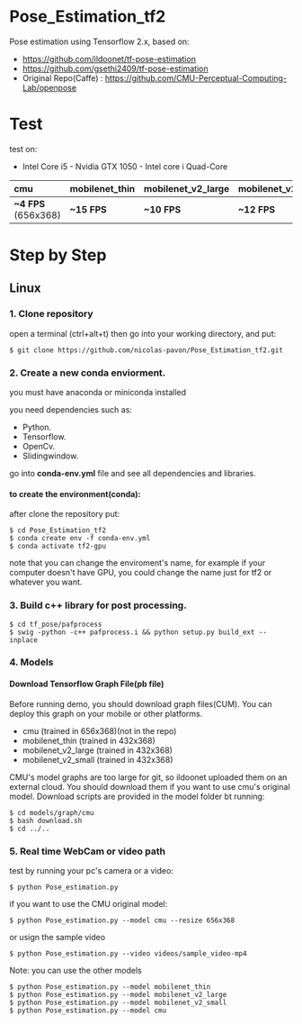 # Pose_Estimation_tf2
Pose estimation using Tensorflow 2.x, based on:
- https://github.com/ildoonet/tf-pose-estimation
- https://github.com/gsethi2409/tf-pose-estimation
- Original Repo(Caffe) : https://github.com/CMU-Perceptual-Computing-Lab/openpose

# Test 
test on:
- Intel Core i5 - Nvidia GTX 1050 - Intel core i Quad-Core

|cmu| mobilenet_thin | mobilenet_v2_large | mobilenet_v2_small |
|:-------|:---------|:--------------------|:----------------|
|**~4 FPS** (656x368)| **~15 FPS** | **~10 FPS** | **~12 FPS**|

# Step by Step 

## Linux

### 1. Clone repository

open a terminal (ctrl+alt+t) then go into your working directory, and put:

```
$ git clone https://github.com/nicolas-pavon/Pose_Estimation_tf2.git
```

### 2. Create a new conda enviorment.

you must have anaconda or miniconda installed

you need dependencies such as:
  - Python.
  - Tensorflow.
  - OpenCv.
  - Slidingwindow.
  
go into **conda-env.yml** file and see all dependencies and libraries.

#### to create the environment(conda):
after clone the repository put:
```
$ cd Pose_Estimation_tf2
$ conda create env -f conda-env.yml
$ conda activate tf2-gpu
```
note that you can change the enviroment's name, for example if your computer doesn't have GPU, you could change the name just for tf2 or whatever you want.

### 3. Build c++ library for post processing.
```
$ cd tf_pose/pafprocess
$ swig -python -c++ pafprocess.i && python setup.py build_ext --inplace
```

### 4. Models 

#### Download Tensorflow Graph File(pb file)

Before running demo, you should download graph files(CUM). You can deploy this graph on your mobile or other platforms.

- cmu (trained in 656x368)(not in the repo)
- mobilenet_thin (trained in 432x368)
- mobilenet_v2_large (trained in 432x368)
- mobilenet_v2_small (trained in 432x368)

CMU's model graphs are too large for git, so ildoonet uploaded them on an external cloud. You should download them if you want to use cmu's original model. Download scripts are provided in the model folder bt running:

```
$ cd models/graph/cmu
$ bash download.sh
$ cd ../..
```

### 5. Real time WebCam or video path

test by running your pc's camera or a video:
```
$ python Pose_estimation.py
```
if you want to use the CMU original model:
```
$ python Pose_estimation.py --model cmu --resize 656x368
```
or usign the sample video
```
$ python Pose_estimation.py --video videos/sample_video-mp4
```
Note: you can use the other models
```
$ python Pose_estimation.py --model mobilenet_thin
$ python Pose_estimation.py --model mobilenet_v2_large
$ python Pose_estimation.py --model mobilenet_v2_small
$ python Pose_estimation.py --model cmu
```





